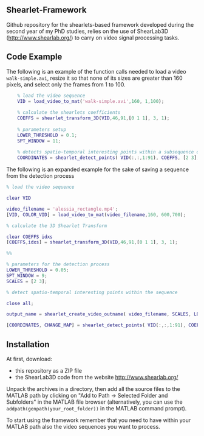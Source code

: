 ## Shearlet-Framework

Github repository for the shearlets-based framework developed during the second year of my PhD studies, relies on the use of ShearLab3D (http://www.shearlab.org/) to carry on video signal processing tasks.

## Code Example

The following is an example of the function calls needed to load a video `walk-simple.avi`, resize it so that none of its sizes are greater than 160 pixels, and select only the frames from 1 to 100.
```matlab
    % load the video sequence
    VID = load_video_to_mat('walk-simple.avi',160, 1,100);
    
    % calculate the shearlets coefficients
    COEFFS = shearlet_transform_3D(VID,46,91,[0 1 1], 3, 1);
    
    % parameters setup
    LOWER_THRESHOLD = 0.1;
    SPT_WINDOW = 11;
    
    % detects spatio-temporal interesting points within a subsequence of the original video 
    COORDINATES = shearlet_detect_points( VID(:,:,1:91), COEFFS, [2 3], [], LOWER_THRESHOLD, SPT_WINDOW, false);
```

The following is an expanded example for the sake of saving a sequence from the detection process

```matlab
% load the video sequence

clear VID 

video_filename = 'alessia_rectangle.mp4';
[VID, COLOR_VID] = load_video_to_mat(video_filename,160, 600,700);

% calculate the 3D Shearlet Transform

clear COEFFS idxs
[COEFFS,idxs] = shearlet_transform_3D(VID,46,91,[0 1 1], 3, 1);

%%

% parameters for the detection process
LOWER_THRESHOLD = 0.05;
SPT_WINDOW = 9;
SCALES = [2 3];

% detect spatio-temporal interesting points within the sequence

close all;

output_name = shearlet_create_video_outname( video_filename, SCALES, LOWER_THRESHOLD, SPT_WINDOW);

[COORDINATES, CHANGE_MAP] = shearlet_detect_points( VID(:,:,1:91), COEFFS, SCALES, [], LOWER_THRESHOLD, SPT_WINDOW, false, output_name);
```

## Installation

At first, download:

- this repository as a ZIP file
- the ShearLab3D code from the website http://www.shearlab.org/ 

Unpack the archives in a directory, then add all the source files to the MATLAB path by clicking on "Add to Path -> Selected Folder and Subfolders" in the MATLAB file browser (alternatively, you can use the `addpath(genpath(your_root_folder))` in the MATLAB command prompt). 

To start using the framework remember that you need to have within your MATLAB path also the video sequences you want to process.
